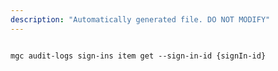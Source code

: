 ```yaml
---
description: "Automatically generated file. DO NOT MODIFY"
---
```


```cli

mgc audit-logs sign-ins item get --sign-in-id {signIn-id}

```